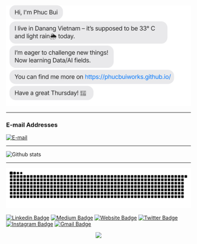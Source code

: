 [![message_svg](https://github.com/phucbuiworks/phucbuiworks/blob/master/chat.svg)](https://phucbuiworks.github.io/)

***
### E-mail Addresses

[![E-mail](https://img.shields.io/badge/Official-phucbuiworks@gmail.com-0C2E86?style=flat-square&logo=Gmail&logoColor=white)](mailto:phucbuiworks@gmail.com)

***

![Github stats](https://github-readme-stats.vercel.app/api?username=phucbuiworks&show_icons=true&theme=dracula&hide=stars,issues)

***

[![snake svg](https://github.com/phucbuiworks/phucbuiworks/blob/output/github-contribution-grid-snake.svg)](https://github.com/phucbuiworks)

[![Linkedin Badge](https://img.shields.io/badge/-phucbui22-blue?style=flat&logo=Linkedin&logoColor=white&link=https://www.linkedin.com/in/phucbui22/)](https://www.linkedin.com/in/phucbui22/)
[![Medium Badge](https://img.shields.io/badge/-@jessicalim-000000?style=flat&labelColor=000000&logo=Medium&link=https://medium.com/@jessicalim)](https://medium.com/@jessicalim)
[![Website Badge](https://img.shields.io/badge/-phucbuiworks.github.io-47CCCC?style=flat&logo=Google-Chrome&logoColor=white&link=https://phucbuiworks.github.io/)](https://phucbuiworks.github.io/)
[![Twitter Badge](https://img.shields.io/badge/-@__jesslim-1ca0f1?style=flat&labelColor=1ca0f1&logo=twitter&logoColor=white&link=https://twitter.com/_jesslim)](https://twitter.com/_jesslim)
[![Instagram Badge](https://img.shields.io/badge/-@dailyorenji-purple?style=flat&logo=instagram&logoColor=white&link=https://instagram.com/dailyorenji/)](https://instagram.com/dailyorenji)
[![Gmail Badge](https://img.shields.io/badge/-jessicalim813-c14438?style=flat&logo=Gmail&logoColor=white&link=mailto:phucbuiworks@gmail.com)](mailto:phucbuiworks@gmail.com)

<p align="center">
    <a href="https://github.com/phucbuiworks"><img src="https://hits.seeyoufarm.com/api/count/incr/badge.svg?url=https%3A%2F%2Fgithub.com%2Fphucbuiworks&count_bg=%23FF8C00&title_bg=%236E6767&icon=paypal.svg&icon_color=%23E7E7E7&title=hits&edge_flat=false"/></a>
</p>
